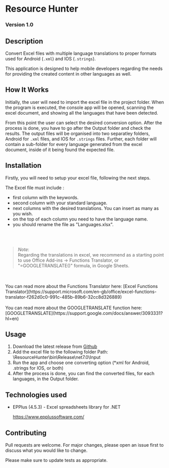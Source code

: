 # Resource Hunter
### Version 1.0

## Description

Convert Excel files with multiple language translations to proper formats used for Android (`.xml`) and IOS (`.strings`).

This application is designed to help mobile developers regarding the needs for providing the created content in other languages as well.

## How It Works

  Initially, the user will need to import the excel file in the project folder. When the program is executed, the console app will be opened, scanning the excel document, and showing all the languages that have been detected.
  
  From this point the user can select the desired conversion option. After the process is done, you have to go after the Output folder and check the results. The output files will be organised into two separatley folders, Android for `.xml` files, and IOS for `.strings` files. Further, each folder will contain a sub-folder for every language generated from the excel document, inside of it being found the expected file.

## Installation

Firstly, you will need to setup your excel file, following the next steps.

The Excel file must include :

- first column with the keywords.
- second column with your standard language.
- next columns with the desired translations. You can insert as many as you wish.
- on the top of each column you need to have the language name.
- you should rename the file as "Languages.xlsx".
</br>
</br>

> *Note*: </br>
  Regarding the translations in excel, we recommend as a starting point to use Office Add-ins -> Functions Translator, or "=GOOGLETRANSLATE()" formula, in Google Sheets. 
  </br>
  </br>
  You can read more about the Functions Translator here:
  [Excel Functions Translator](https://support.microsoft.com/en-gb/office/excel-functions-translator-f262d0c0-991c-485b-89b6-32cc8d326889)
  </br>
  </br>
  You can read more about the GOOGLETRANSLATE function here:
  [GOOGLETRANSLATE](https://support.google.com/docs/answer/3093331?hl=en)


## Usage

1. Download the latest release from [Github](https://github.com/2Morrow-IT-Solutions/resource-hunter/releases)
2. Add the excel file to the following folder Path: \ResourceHunter\bin\Release\net7.0\Input
3. Run the app and choose one converting option (*xml for Android, .strings for IOS, or both)
4. After the process is done, you can find the converted files, for each languages, in the Output folder.

## Technologies used

- EPPlus (4.5.3) - Excel spreadsheets library for .NET

  <https://www.epplussoftware.com/>

## Contributing

Pull requests are welcome. For major changes, please open an issue first
to discuss what you would like to change.

Please make sure to update tests as appropriate.
